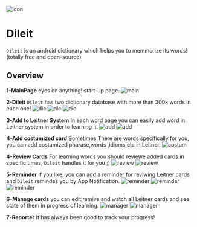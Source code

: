 ![icon](imges/icon.png)

# Dileit
`Dileit` is an android dictionary which helps you to memmorize its words! (totally free and open-source)

**Overview**
---

**1-MainPage**
eyes on anything! start-up page.
![main](imges/main.png)

**2-Dileit**
`Dileit` has two dictionary database with more than 300k words in each one!
![dic](imges/word_information.png)
![dic](imges/word_information2.png)
![dic](imges/word_information3.png)


**3-Add to Leitner System**
In each word page you can easily add word in Leitner system in order to learning it.
![add](imges/add_leitner.png)
![add](imges/add_leitner2.png)


**4-Add costumized card**
Sometimes There are words specifically for you, you can add costumized pharase,words ,idioms etc in Leitner.
![costum](imges/costum.png)

**4-Review Cards**
For learning words you should reviewe added cards in specific times, `Dileit` handles it for you ;)
![review](imges/review_leitner.png)
![review](imges/review_leitner2.png)

**5-Reminder**
If you like, you can add a reminder for reviwing Leitner cards and `Dileit` remindes you by App Notification.
![reminder](imges/reminder.png)
![reminder](imges/reminder2.png)
![reminder](imges/reminder3.png)


**6-Manage cards**
you can edit,remive and watch all Leitner cards and see state of them in progress of learning.
![manager](imges/manager.png)
![manager](imges/manager2.png)


**7-Reporter**
It has always been good to track your progress!
